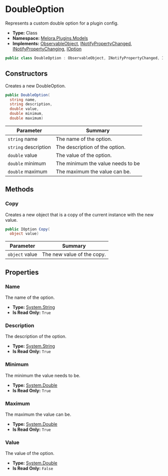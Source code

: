 ﻿# DoubleOption
Represents a custom double option for a plugin config\.
- **Type:** Class
- **Namespace:** [Melora.Plugins.Models](/Melora/plugin-api-reference/Melora.Plugins/Models/)
- **Implements:**  [ObservableObject](https://learn.microsoft.com/dotnet/api/communitytoolkit.mvvm.componentmodel.observableobject), [INotifyPropertyChanged](https://learn.microsoft.com/dotnet/api/system.componentmodel.inotifypropertychanged), [INotifyPropertyChanging](https://learn.microsoft.com/dotnet/api/system.componentmodel.inotifypropertychanging), [IOption](/Melora/plugin-api-reference/Melora.Plugins/Abstract/IOption.html)
```cs
public class DoubleOption : ObservableObject, INotifyPropertyChanged, INotifyPropertyChanging, IOption
```


## Constructors
Creates a new DoubleOption\.
```cs
public DoubleOption(
  string name, 
  string description, 
  double value, 
  double minimum, 
  double maximum)
```
| Parameter | Summary |
| --------- | ------- |
| `string` name | The name of the option. |
| `string` description | The description of the option. |
| `double` value | The value of the option. |
| `double` minimum | The minimum the value needs to be |
| `double` maximum | The maximum the value can be. |



## Methods

### Copy
Creates a new object that is a copy of the current instance with the new value\.
```cs
public IOption Copy(
  object value)
```
| Parameter | Summary |
| --------- | ------- |
| `object` value | The new value of the copy. |



## Properties

### Name
The name of the option\.
- **Type:** [System.String](https://learn.microsoft.com/dotnet/api/system.string)
- **Is Read Only:** `True`

### Description
The description of the option\.
- **Type:** [System.String](https://learn.microsoft.com/dotnet/api/system.string)
- **Is Read Only:** `True`

### Minimum
The minimum the value needs to be\.
- **Type:** [System.Double](https://learn.microsoft.com/dotnet/api/system.double)
- **Is Read Only:** `True`

### Maximum
The maximum the value can be\.
- **Type:** [System.Double](https://learn.microsoft.com/dotnet/api/system.double)
- **Is Read Only:** `True`

### Value
The value of the option\.
- **Type:** [System.Double](https://learn.microsoft.com/dotnet/api/system.double)
- **Is Read Only:** `False`
